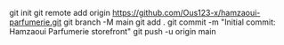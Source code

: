 git init
git remote add origin https://github.com/Ous123-x/hamzaoui-parfumerie.git
git branch -M main
git add .
git commit -m "Initial commit: Hamzaoui Parfumerie storefront"
git push -u origin main
